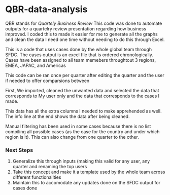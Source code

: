# QBR-data-analysis

QBR stands for *Quartely Business Review*
This code was done to automate outputs for a quartelry review presentation regarding how business improved. I coded this to made it easier for me to generate all the graphs and clean the data I need one time without needing to do this through Excel.

This is a code that uses cases done by the whole global team through SFDC. The cases output is an excel file that is ordered chronologically. Cases have been assigned to all team memebers throughtout 3 regions, EMEA, JAPAC, and Americas

This code can be ran once per quarter after editing the quarter and the user if needed to offer comparsions between

First, We imported, cleaned the unwanted data and selected the data that corresponds to My user only and the data that corresponds to the cases I made.

This data has all the extra columns I needed to make apprehended as well. The info line at the end shows the data after being cleaned.

Manual filtering has been used in some cases because there is no list compiling all possible cases (as the case for the country and under which region is it). This can also change from one quarter to the other.


### Next Steps 
1) Generalize this through inputs (making this valid for any user, any quarter and renaming the top users
2) Take this concept and make it a template used by the whole team across different functionalities
3) Maintain this to accomodate any updates done on the SFDC output for cases done
